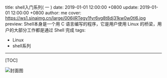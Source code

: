 title: shell入门系列( 一 )
date: 2019-01-01 12:00:00 +0800
update: 2019-01-01 12:00:00 +0800
author: me
cover: https://ws1.sinaimg.cn/large/006jIRTegy1fyr6vg8t8dj31kw0w0tl6.jpg
preview:  Shell本身是一个用 C 语言编写的程序，它是用户使用 Linux 的桥梁，用户的大部分工作都是通过 Shell 完成
tags:

  - Linux
  - shell系列

---

[TOC]

![封面图](https://ws1.sinaimg.cn/large/006jIRTegy1fyr6vg8t8dj31kw0w0tl6.jpg)





